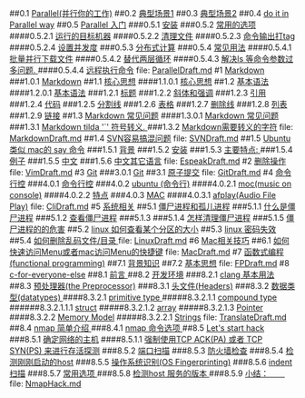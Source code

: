 ##0.1 [Parallel(并行你的工作)](ParallelDraft.md#anchor_0)
##0.2 [ 典型场景1](ParallelDraft.md#anchor_1)
##0.3 [ 典型场景2](ParallelDraft.md#anchor_2)
##0.4 [ do it in Parallel way](ParallelDraft.md#anchor_3)
##0.5 [ Parallel 入门](ParallelDraft.md#anchor_4)
###0.5.1 [ 安装](ParallelDraft.md#anchor_5)
###0.5.2 [  常用的选项](ParallelDraft.md#anchor_6)
####0.5.2.1 [ 运行的目标机器](ParallelDraft.md#anchor_7)
####0.5.2.2 [ 清理文件](ParallelDraft.md#anchor_8)
####0.5.2.3 [ 命令输出打tag](ParallelDraft.md#anchor_9)
####0.5.2.4 [ 设置并发度](ParallelDraft.md#anchor_10)
###0.5.3 [ 分布式计算](ParallelDraft.md#anchor_11)
###0.5.4 [ 常见用法](ParallelDraft.md#anchor_12)
####0.5.4.1 [ 批量并行下载文件](ParallelDraft.md#anchor_13)
####0.5.4.2 [ 替代两层循环](ParallelDraft.md#anchor_14)
####0.5.4.3 [ 解决ls 等命令参数过多问题. ](ParallelDraft.md#anchor_15)
####0.5.4.4 [ 远程执行命令](ParallelDraft.md#anchor_16)
file: [ParallelDraft.md](ParallelDraft.md)
#1 [ Markdown](MarkdownDraft.md#anchor_0)
###1.0.1 [ Markdown](MarkdownDraft.md#anchor_1)
##1.1 [ 核心思想](MarkdownDraft.md#anchor_2)
####1.1.0.1 [ 核心思想](MarkdownDraft.md#anchor_3)
##1.2 [ 基本语法](MarkdownDraft.md#anchor_4)
####1.2.0.1 [ 基本语法](MarkdownDraft.md#anchor_5)
###1.2.1 [ 标题](MarkdownDraft.md#anchor_6)
###1.2.2 [ 斜体和强调](MarkdownDraft.md#anchor_7)
###1.2.3 [ 引用](MarkdownDraft.md#anchor_8)
###1.2.4 [ 代码](MarkdownDraft.md#anchor_9)
###1.2.5 [ 分割线](MarkdownDraft.md#anchor_10)
###1.2.6 [ 表格](MarkdownDraft.md#anchor_11)
###1.2.7 [ 删除线](MarkdownDraft.md#anchor_12)
###1.2.8 [ 列表](MarkdownDraft.md#anchor_13)
###1.2.9 [ 链接](MarkdownDraft.md#anchor_14)
##1.3 [ Markdown 常见问题](MarkdownDraft.md#anchor_15)
####1.3.0.1 [ Markdown 常见问题](MarkdownDraft.md#anchor_16)
###1.3.1 [Markdown tilda '`' 符号转义. ](MarkdownDraft.md#anchor_17)
###1.3.2 [ Markdown需要转义的字符](MarkdownDraft.md#anchor_18)
file: [MarkdownDraft.md](MarkdownDraft.md)
##1.4 [SVN容易搞混问题](SVNDraft.md#anchor_0)
file: [SVNDraft.md](SVNDraft.md)
##1.5 [ Ubuntu 类似 mac的 say 命令](EspeakDraft.md#anchor_0)
###1.5.1 [ 背景](EspeakDraft.md#anchor_1)
###1.5.2 [ 安装](EspeakDraft.md#anchor_2)
###1.5.3 [ 主要特点: ](EspeakDraft.md#anchor_3)
###1.5.4 [ 例子](EspeakDraft.md#anchor_4)
###1.5.5 [ 中文](EspeakDraft.md#anchor_5)
###1.5.6 [ 中文其它语言](EspeakDraft.md#anchor_6)
file: [EspeakDraft.md](EspeakDraft.md)
#2 [删除操作](VimDraft.md#anchor_0)
file: [VimDraft.md](VimDraft.md)
#3 [Git](GitDraft.md#anchor_0)
###3.0.1 [Git](GitDraft.md#anchor_1)
##3.1 [原子提交](GitDraft.md#anchor_2)
file: [GitDraft.md](GitDraft.md)
#4 [命令行控](CliDraft.md#anchor_0)
###4.0.1 [命令行控](CliDraft.md#anchor_1)
###4.0.2 [ ubuntu (命令行)](CliDraft.md#anchor_2)
####4.0.2.1 [ moc(music on console)](CliDraft.md#anchor_3)
####4.0.2.2 [ 特点](CliDraft.md#anchor_4)
###4.0.3 [ MAC](CliDraft.md#anchor_5)
####4.0.3.1 [ afplay(Audio File Play)](CliDraft.md#anchor_6)
file: [CliDraft.md](CliDraft.md)
#5 [ 系统相关](LinuxDraft.md#anchor_0)
##5.1 [ 僵尸进程和孤儿进程](LinuxDraft.md#anchor_1)
###5.1.1 [ 什么是僵尸进程](LinuxDraft.md#anchor_2)
###5.1.2 [ 查看僵尸进程](LinuxDraft.md#anchor_3)
###5.1.3 [ ](LinuxDraft.md#anchor_4)
###5.1.4 [ 怎样清理僵尸进程](LinuxDraft.md#anchor_5)
###5.1.5 [ 僵尸进程的的危害](LinuxDraft.md#anchor_6)
##5.2 [ linux 如何查看某个分区的大小](LinuxDraft.md#anchor_7)
##5.3 [ linux 密码失效](LinuxDraft.md#anchor_8)
##5.4 [ 如何删除乱码文件/目录  ](LinuxDraft.md#anchor_9)
file: [LinuxDraft.md](LinuxDraft.md)
#6 [Mac相关技巧](MacDraft.md#anchor_0)
##6.1 [如何快速访问Menu或者mac访问Menu的快捷键](MacDraft.md#anchor_1)
file: [MacDraft.md](MacDraft.md)
#7 [函数式编程(functional programming)](FPDraft.md#anchor_0)
##7.1 [背景知识](FPDraft.md#anchor_1)
##7.2 [基本思想](FPDraft.md#anchor_2)
file: [FPDraft.md](FPDraft.md)
#8 [c-for-everyone-else](TranslateDraft.md#anchor_0)
##8.1 [ 前言    ](TranslateDraft.md#anchor_1)
##8.2 [ 开发环境](TranslateDraft.md#anchor_2)
###8.2.1 [ clang 基本用法](TranslateDraft.md#anchor_3)
##8.3 [ 预处理器(the Preprocessor)](TranslateDraft.md#anchor_4)
###8.3.1 [ 头文件(Headers)](TranslateDraft.md#anchor_5)
###8.3.2 [ 数据类型(datatypes) ](TranslateDraft.md#anchor_6)
####8.3.2.1 [ primitive type  ](TranslateDraft.md#anchor_7)
#####8.3.2.1.1 [ compound type  ](TranslateDraft.md#anchor_8)
######8.3.2.1.1.1 [ struct](TranslateDraft.md#anchor_9)
#####8.3.2.1.2 [ array](TranslateDraft.md#anchor_10)
#####8.3.2.1.3 [ Pointer](TranslateDraft.md#anchor_11)
####8.3.2.2 [ Memory Model](TranslateDraft.md#anchor_12)
#####8.3.2.2.1 [ Strings](TranslateDraft.md#anchor_13)
file: [TranslateDraft.md](TranslateDraft.md)
##8.4 [nmap 简单介绍  ](NmapHack.md#anchor_0)
###8.4.1 [ nmap 命令选项  ](NmapHack.md#anchor_1)
##8.5 [ Let's start hack](NmapHack.md#anchor_2)
###8.5.1 [ 确定网络的主机](NmapHack.md#anchor_3)
####8.5.1.1 [ 强制使用TCP ACK(PA) 或者 TCP SYN(PS) 来进行存活探测](NmapHack.md#anchor_4)
###8.5.2 [ 端口扫描](NmapHack.md#anchor_5)
###8.5.3 [ 防火墙检查](NmapHack.md#anchor_6)
###8.5.4 [ 检测刚刚启动的host](NmapHack.md#anchor_7)
###8.5.5 [ 操作系统识别(OS Fingerprinting)](NmapHack.md#anchor_8)
###8.5.6 [ indent 扫描](NmapHack.md#anchor_9)
###8.5.7 [ 常用选项  ](NmapHack.md#anchor_10)
###8.5.8 [ 检测host 服务的版本  ](NmapHack.md#anchor_11)
###8.5.9 [ 小结：　　](NmapHack.md#anchor_12)
file: [NmapHack.md](NmapHack.md)
